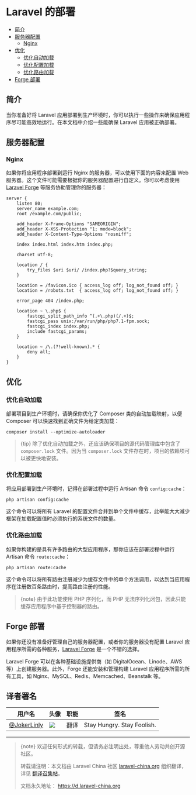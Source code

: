 # Laravel 的部署

- [简介](#introduction)
- [服务器配置](#server-configuration)
    - [Nginx](#nginx)
- [优化](#optimization)
    - [优化自动加载](#autoloader-optimization)
    - [优化配置加载](#optimizing-configuration-loading)
    - [优化路由加载](#optimizing-route-loading)
- [Forge 部署](#deploying-with-forge)

<a name="introduction"></a>
## 简介

当你准备好将 Laravel 应用部署到生产环境时，你可以执行一些操作来确保应用程序尽可能高效地运行。在本文档中介绍一些能确保 Laravel 应用被正确部署。

<a name="server-configuration"></a>
## 服务器配置

<a name="nginx"></a>
### Nginx

如果你将应用程序部署到运行 Nginx 的服务器，可以使用下面的内容来配置 Web 服务器。这个文件可能需要根据你的服务器配置进行自定义。你可以考虑使用 [Laravel Forge](https://forge.laravel.com) 等服务协助管理你的服务器：

    server {
        listen 80;
        server_name example.com;
        root /example.com/public;

        add_header X-Frame-Options "SAMEORIGIN";
        add_header X-XSS-Protection "1; mode=block";
        add_header X-Content-Type-Options "nosniff";

        index index.html index.htm index.php;

        charset utf-8;

        location / {
            try_files $uri $uri/ /index.php?$query_string;
        }

        location = /favicon.ico { access_log off; log_not_found off; }
        location = /robots.txt  { access_log off; log_not_found off; }

        error_page 404 /index.php;

        location ~ \.php$ {
            fastcgi_split_path_info ^(.+\.php)(/.+)$;
            fastcgi_pass unix:/var/run/php/php7.1-fpm.sock;
            fastcgi_index index.php;
            include fastcgi_params;
        }

        location ~ /\.(?!well-known).* {
            deny all;
        }
    }

<a name="optimization"></a>
## 优化

<a name="autoloader-optimization"></a>
### 优化自动加载

部署项目到生产环境时，请确保你优化了 Composer 类的自动加载映射，以便 Composer 可以快速找到正确文件为给定类加载：

    composer install --optimize-autoloader

> {tip} 除了优化自动加载之外，还应该确保项目的源代码管理库中包含了 `composer.lock` 文件。因为当 `composer.lock` 文件存在时，项目的依赖项可以被更快地安装。

<a name="optimizing-configuration-loading"></a>
### 优化配置加载

将应用部署到生产环境时，记得在部署过程中运行 Artisan 命令 `config:cache`：

    php artisan config:cache
这个命令可以将所有 Laravel 的配置文件合并到单个文件中缓存，此举能大大减少框架在加载配置值时必须执行的系统文件的数量。

<a name="optimizing-route-loading"></a>
### 优化路由加载

如果你构建的是具有许多路由的大型应用程序，那你应该在部署过程中运行 Artisan 命令 `route:cache`：

    php artisan route:cache
这个命令可以将所有路由注册减少为缓存文件中的单个方法调用，以达到当应用程序在注册数百条路由时，提高路由注册的性能。

> {note} 由于此功能使用 PHP 序列化，而 PHP 无法序列化闭包，因此只能缓存应用程序中基于控制器的路由。

<a name="deploying-with-forge"></a>
## Forge 部署

如果你还没有准备好管理自己的服务器配置，或者你的服务器没有配置 Laravel 应用程序所需的各种服务，[Laravel Forge](https://forge.laravel.com) 是一个不错的选择。

Laravel Forge 可以在各种基础设施提供商（如 DigitalOcean、Linode、AWS 等）上创建服务器。此外，Forge 还能安装和管理构建 Laravel 应用程序所需的所有工具，如 Nginx、MySQL、Redis、Memcached、Beanstalk 等。

## 译者署名
| 用户名 | 头像 | 职能 | 签名 |
| --- | --- | --- | --- |
| [@JokerLinly](https://learnku.com/users/5350)  | <img class="avatar-66 rm-style" src="https://iocaffcdn.phphub.org/uploads/avatars/5350_1481857380.jpg">  | 翻译 | Stay Hungry. Stay Foolish. |

---

> {note} 欢迎任何形式的转载，但请务必注明出处，尊重他人劳动共创开源社区。
>
> 转载请注明：本文档由 Laravel China 社区 [laravel-china.org](https://laravel-china.org) 组织翻译，详见 [翻译召集帖](https://learnku.com/laravel/t/5756/laravel-55-document-translation-call-come-and-join-the-translation)。
>
> 文档永久地址： https://d.laravel-china.org
